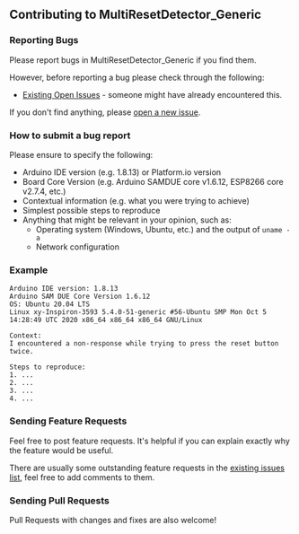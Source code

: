 ## Contributing to MultiResetDetector_Generic

### Reporting Bugs

Please report bugs in MultiResetDetector_Generic if you find them.

However, before reporting a bug please check through the following:

* [Existing Open Issues](https://github.com/khoih-prog/MultiResetDetector_Generic/issues) - someone might have already encountered this.

If you don't find anything, please [open a new issue](https://github.com/khoih-prog/MultiResetDetector_Generic/issues/new).

### How to submit a bug report

Please ensure to specify the following:

* Arduino IDE version (e.g. 1.8.13) or Platform.io version
* Board Core Version (e.g. Arduino SAMDUE core v1.6.12, ESP8266 core v2.7.4, etc.)
* Contextual information (e.g. what you were trying to achieve)
* Simplest possible steps to reproduce
* Anything that might be relevant in your opinion, such as:
  * Operating system (Windows, Ubuntu, etc.) and the output of `uname -a`
  * Network configuration


### Example

```
Arduino IDE version: 1.8.13
Arduino SAM DUE Core Version 1.6.12
OS: Ubuntu 20.04 LTS
Linux xy-Inspiron-3593 5.4.0-51-generic #56-Ubuntu SMP Mon Oct 5 14:28:49 UTC 2020 x86_64 x86_64 x86_64 GNU/Linux

Context:
I encountered a non-response while trying to press the reset button twice.

Steps to reproduce:
1. ...
2. ...
3. ...
4. ...
```
### Sending Feature Requests

Feel free to post feature requests. It's helpful if you can explain exactly why the feature would be useful.

There are usually some outstanding feature requests in the [existing issues list](https://github.com/khoih-prog/MultiResetDetector_Generic/issues?q=is%3Aopen+is%3Aissue+label%3Aenhancement), feel free to add comments to them.

### Sending Pull Requests

Pull Requests with changes and fixes are also welcome!
